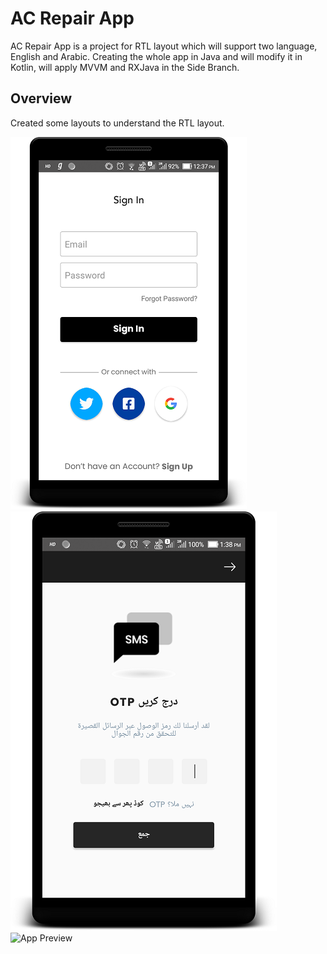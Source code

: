# AC Repair App

AC Repair App is a project for RTL layout which will support two language, English and Arabic. Creating the whole app in Java and will modify it in Kotlin, will apply MVVM and RXJava in the Side Branch.

## Overview

Created some layouts to understand the RTL layout.


![AC Repair App Preview](https://github.com/Jaypatelbond/100DaysofCode/blob/master/Android%20Projects/ACRepairPreview/images/Ac%20Repair%201.png) ![App Preview](https://github.com/Jaypatelbond/100DaysofCode/blob/master/Android%20Projects/ACRepairPreview/images/AC%20Repair%209.png) ![App Preview]()

